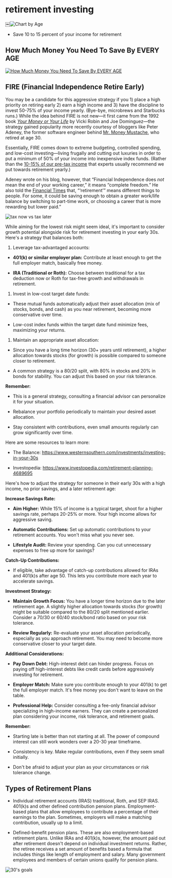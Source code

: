 # retirement investing

￼![Chart by Age](<static/Retirement Savings.webp>)

- Save 10 to 15 percent of your income for retirement

## How Much Money You Need To Save By EVERY AGE

[![How Much Money You Need To Save By EVERY AGE](https://img.youtube.com/vi/zntMT9SoPAI/0.jpg)](https://www.youtube.com/watch?v=zntMT9SoPAI)

## FIRE (Financial Independence Retire Early)

You may be a candidate for this aggressive strategy if you 1) place a high priority on retiring early 2) earn a high income and 3) have the discipline to invest 50-75% of your income yearly. (Bye-bye, microbrews and Starbucks runs.) While the idea behind FIRE is not new—it first came from the 1992 book [_Your Money or Your Life_](https://yourmoneyoryourlife.com/book-summary/ "‌") by Vicki Robin and Joe Dominguez—the strategy gained popularity more recently courtesy of bloggers like Peter Adeney, the former software engineer behind [Mr. Money Mustache](https://www.mrmoneymustache.com/ "‌"), who retired at age 30.

Essentially, FIRE comes down to extreme budgeting, controlled spending, and low-cost investing—living frugally and cutting out luxuries in order to put a minimum of 50% of your income into inexpensive index funds. (Rather than the [10-15% of our pre-tax income](https://www.nerdwallet.com/article/investing/how-much-to-save-for-retirement#:~:text=When%20saving%20for%20retirement%2C%20most,replace%20more%20of%20their%20income. "‌") that experts usually recommend we put towards retirement yearly.)

Adeney wrote on his blog, however, that “Financial Independence does _not_ mean the end of your working career,” it means “complete freedom.” He also told the [Financial Times](https://www.ft.com/content/210a7877-1c43-4a8c-9d7d-6d424d474a78 "‌") that, “‘retirement’” means different things to people. For some, it could be saving enough to obtain a greater work/life balance by switching to part-time work, or choosing a career that is more rewarding but lower paid.”

![tax now vs tax later](<Taxes on Retirement Accounts.png>)

While aiming for the lowest risk might seem ideal, it's important to consider growth potential alongside risk for retirement investing in your early 30s. Here's a strategy that balances both:

1. Leverage tax-advantaged accounts:

- **401(k) or similar employer plan:** Contribute at least enough to get the full employer match, basically free money.

- **IRA (Traditional or Roth):** Choose between traditional for a tax deduction now or Roth for tax-free growth and withdrawals in retirement.

1. Invest in low-cost target date funds:

- These mutual funds automatically adjust their asset allocation (mix of stocks, bonds, and cash) as you near retirement, becoming more conservative over time.

- Low-cost index funds within the target date fund minimize fees, maximizing your returns.

1. Maintain an appropriate asset allocation:

- Since you have a long time horizon (30+ years until retirement), a higher allocation towards stocks (for growth) is possible compared to someone closer to retirement.

- A common strategy is a 80/20 split, with 80% in stocks and 20% in bonds for stability. You can adjust this based on your risk tolerance.

**Remember:**

- This is a general strategy, consulting a financial advisor can personalize it for your situation.

- Rebalance your portfolio periodically to maintain your desired asset allocation.

- Stay consistent with contributions, even small amounts regularly can grow significantly over time.

Here are some resources to learn more:

- The Balance: <https://www.westernsouthern.com/investments/investing-in-your-30s>

- Investopedia: <https://www.investopedia.com/retirement-planning-4689695>

Here's how to adjust the strategy for someone in their early 30s with a high income, no prior savings, and a later retirement age:

**Increase Savings Rate:**

- **Aim Higher:** While 15% of income is a typical target, shoot for a higher savings rate, perhaps 20-25% or more. Your high income allows for aggressive saving.

- **Automatic Contributions:** Set up automatic contributions to your retirement accounts. You won't miss what you never see.

- **Lifestyle Audit:** Review your spending. Can you cut unnecessary expenses to free up more for savings?

**Catch-Up Contributions:**

- If eligible, take advantage of catch-up contributions allowed for IRAs and 401(k)s after age 50. This lets you contribute more each year to accelerate savings.

**Investment Strategy:**

- **Maintain Growth Focus:** You have a longer time horizon due to the later retirement age. A slightly higher allocation towards stocks (for growth) might be suitable compared to the 80/20 split mentioned earlier. Consider a 70/30 or 60/40 stock/bond ratio based on your risk tolerance.

- **Review Regularly:** Re-evaluate your asset allocation periodically, especially as you approach retirement. You may need to become more conservative closer to your target date.

**Additional Considerations:**

- **Pay Down Debt:** High-interest debt can hinder progress. Focus on paying off high-interest debts like credit cards before aggressively investing for retirement.

- **Employer Match:** Make sure you contribute enough to your 401(k) to get the full employer match. It's free money you don't want to leave on the table.

- **Professional Help:** Consider consulting a fee-only financial advisor specializing in high-income earners. They can create a personalized plan considering your income, risk tolerance, and retirement goals.

**Remember:**

- Starting late is better than not starting at all. The power of compound interest can still work wonders over a 20-30 year timeframe.

- Consistency is key. Make regular contributions, even if they seem small initially.

- Don't be afraid to adjust your plan as your circumstances or risk tolerance change.

## Types of Retirement Plans

- Individual retirement accounts (IRAS) traditional, Roth, and SEP IRAS.
401(k)s and other defined contribution pension plans. Employment-based plans that
allow employees to contribute a percentage of their earnings to the plan. Sometimes,
employers will make a matching contribution, usually up to a limit.

- Defined-benefit pension plans. These are also employment-based retirement plans.
Unlike IRAs and 401(k)s, however, the amount paid out after retirement doesn't
depend on individual investment returns. Rather, the retiree receives a set amount of
benefits based a formula that includes things like length of employment and salary.
Many government employees and members of certain unions qualify for pension
plans.

![30's goals](image-2.png)
